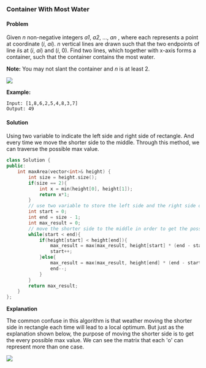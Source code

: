 ### Container With Most Water

#### Problem

Given *n* non-negative integers *a1*, *a2*, ..., *an* , where each represents a point at coordinate (*i*, *ai*). *n* vertical lines are drawn such that the two endpoints of line *i*is at (*i*, *ai*) and (*i*, 0). Find two lines, which together with x-axis forms a container, such that the container contains the most water.

**Note:** You may not slant the container and *n* is at least 2.

![](D:\algorithm\leetcode\img\11_1.png)

**Example:**

```
Input: [1,8,6,2,5,4,8,3,7]
Output: 49
```

#### Solution

Using two variable to indicate the left side and right side of rectangle. And every time we move the shorter side to the middle. Through this method, we can traverse the possible max value.

```c++
class Solution {
public:
    int maxArea(vector<int>& height) {
        int size = height.size();
        if(size == 2){
            int x = min(height[0], height[1]);
            return x*1;
        }
        // use two variable to store the left side and the right side of the rectangle
        int start = 0;
        int end = size - 1;
        int max_result = 0;
        // move the shorter side to the middle in order to get the possible max value
        while(start < end){
            if(height[start] < height[end]){
                max_result = max(max_result, height[start] * (end - start));
                start++;
            }else{
                max_result = max(max_result, height[end] * (end - start));
                end--;
            }
        }
        return max_result;
    }
};
```

**Explanation**

The common confuse in this algorithm is that weather moving the shorter side in rectangle each time will lead to a local optimum. But just as the explanation shown below, the purpose of moving the shorter side is to get the every possible max value. We can see the matrix that each 'o' can represent more than one case.

![](D:\algorithm\leetcode\img\11_2.png)